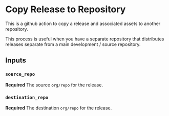 # Copy Release to Repository

This is a github action to copy a release and associated assets to another repository. 

This process is useful when you have a separate repository that distributes releases separate from a main development / source repository.




## Inputs 

### `source_repo`

**Required** The source `org/repo` for the release.


### `destination_repo`

**Required** The destination `org/repo` for the release.




